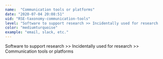 ```yaml
---
name:  "Communication tools or platforms"
date: "2020-07-04 20:08:51"
uid: "RSE-taxonomy-communication-tools"
level: "Software to support research >> Incidentally used for research >> Communication tools or platforms"
color: "mediumturquoise"
example: "email, slack, etc." 
---
```


Software to support research >> Incidentally used for research >> Communication tools or platforms